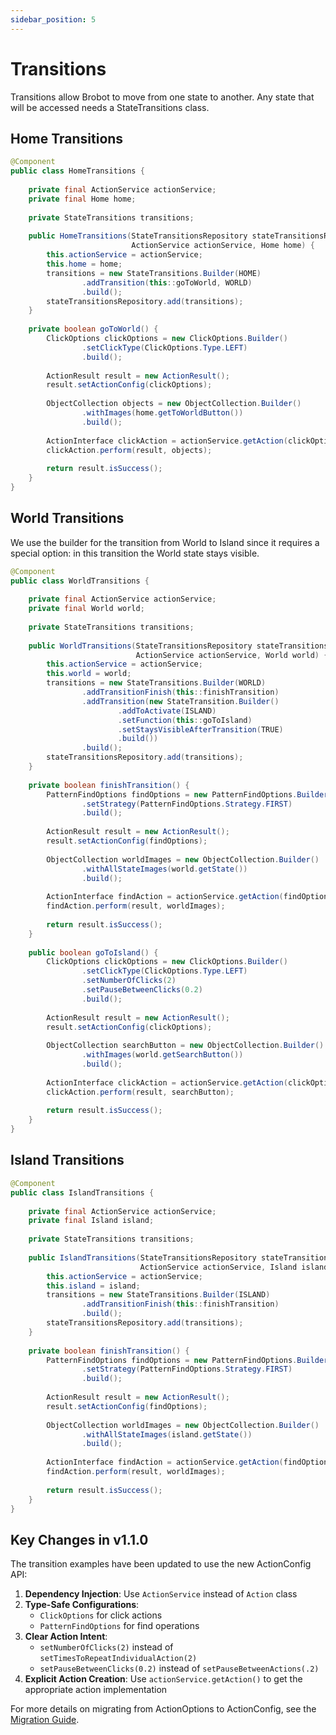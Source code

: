 ```yaml
---
sidebar_position: 5
---
```


# Transitions

Transitions allow Brobot to move from one state to another. Any state that 
will be accessed needs a StateTransitions class.  

## Home Transitions

```java
@Component
public class HomeTransitions {
    
    private final ActionService actionService;
    private final Home home;
    
    private StateTransitions transitions;
    
    public HomeTransitions(StateTransitionsRepository stateTransitionsRepository,
                           ActionService actionService, Home home) {
        this.actionService = actionService;
        this.home = home;
        transitions = new StateTransitions.Builder(HOME)
                .addTransition(this::goToWorld, WORLD)
                .build();
        stateTransitionsRepository.add(transitions);
    }
    
    private boolean goToWorld() {
        ClickOptions clickOptions = new ClickOptions.Builder()
                .setClickType(ClickOptions.Type.LEFT)
                .build();
        
        ActionResult result = new ActionResult();
        result.setActionConfig(clickOptions);
        
        ObjectCollection objects = new ObjectCollection.Builder()
                .withImages(home.getToWorldButton())
                .build();
        
        ActionInterface clickAction = actionService.getAction(clickOptions);
        clickAction.perform(result, objects);
        
        return result.isSuccess();
    }
}
```


## World Transitions

We use the builder for the transition from World to Island since it requires
a special option: in this transition the World state stays visible.  

```java
@Component
public class WorldTransitions {
    
    private final ActionService actionService;
    private final World world;
    
    private StateTransitions transitions;
    
    public WorldTransitions(StateTransitionsRepository stateTransitionsRepository,
                            ActionService actionService, World world) {
        this.actionService = actionService;
        this.world = world;
        transitions = new StateTransitions.Builder(WORLD)
                .addTransitionFinish(this::finishTransition)
                .addTransition(new StateTransition.Builder()
                        .addToActivate(ISLAND)
                        .setFunction(this::goToIsland)
                        .setStaysVisibleAfterTransition(TRUE)
                        .build())
                .build();
        stateTransitionsRepository.add(transitions);
    }
    
    private boolean finishTransition() {
        PatternFindOptions findOptions = new PatternFindOptions.Builder()
                .setStrategy(PatternFindOptions.Strategy.FIRST)
                .build();
        
        ActionResult result = new ActionResult();
        result.setActionConfig(findOptions);
        
        ObjectCollection worldImages = new ObjectCollection.Builder()
                .withAllStateImages(world.getState())
                .build();
        
        ActionInterface findAction = actionService.getAction(findOptions);
        findAction.perform(result, worldImages);
        
        return result.isSuccess();
    }
    
    public boolean goToIsland() {
        ClickOptions clickOptions = new ClickOptions.Builder()
                .setClickType(ClickOptions.Type.LEFT)
                .setNumberOfClicks(2)
                .setPauseBetweenClicks(0.2)
                .build();
        
        ActionResult result = new ActionResult();
        result.setActionConfig(clickOptions);
        
        ObjectCollection searchButton = new ObjectCollection.Builder()
                .withImages(world.getSearchButton())
                .build();
        
        ActionInterface clickAction = actionService.getAction(clickOptions);
        clickAction.perform(result, searchButton);
        
        return result.isSuccess();
    }
}
```

## Island Transitions

```java
@Component
public class IslandTransitions {
    
    private final ActionService actionService;
    private final Island island;
    
    private StateTransitions transitions;
    
    public IslandTransitions(StateTransitionsRepository stateTransitionsRepository,
                             ActionService actionService, Island island) {
        this.actionService = actionService;
        this.island = island;
        transitions = new StateTransitions.Builder(ISLAND)
                .addTransitionFinish(this::finishTransition)
                .build();
        stateTransitionsRepository.add(transitions);
    }
    
    private boolean finishTransition() {
        PatternFindOptions findOptions = new PatternFindOptions.Builder()
                .setStrategy(PatternFindOptions.Strategy.FIRST)
                .build();
        
        ActionResult result = new ActionResult();
        result.setActionConfig(findOptions);
        
        ObjectCollection worldImages = new ObjectCollection.Builder()
                .withAllStateImages(island.getState())
                .build();
        
        ActionInterface findAction = actionService.getAction(findOptions);
        findAction.perform(result, worldImages);
        
        return result.isSuccess();
    }
}
```

## Key Changes in v1.1.0

The transition examples have been updated to use the new ActionConfig API:

1. **Dependency Injection**: Use `ActionService` instead of `Action` class
2. **Type-Safe Configurations**: 
   - `ClickOptions` for click actions
   - `PatternFindOptions` for find operations
3. **Clear Action Intent**: 
   - `setNumberOfClicks(2)` instead of `setTimesToRepeatIndividualAction(2)`
   - `setPauseBetweenClicks(0.2)` instead of `setPauseBetweenActions(.2)`
4. **Explicit Action Creation**: Use `actionService.getAction()` to get the appropriate action implementation

For more details on migrating from ActionOptions to ActionConfig, see the [Migration Guide](/docs/core-library/guides/migration-guide).